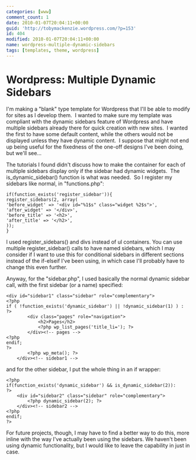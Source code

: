 ```yaml
---
categories: [www]
comment_count: 1
date: 2010-01-07T20:04:11+00:00
guid: 'http://tobymackenzie.wordpress.com/?p=153'
id: 404
modified: 2010-01-07T20:04:11+00:00
name: wordpress-multiple-dynamic-sidebars
tags: [templates, theme, wordpress]
---
```


Wordpress: Multiple Dynamic Sidebars
====================================

I'm making a "blank" type template for Wordpress that I'll be able to modify for sites as I develop them.  I wanted to make sure my template was compliant with the dynamic sidebars feature of Wordpress and have multiple sidebars already there for quick creation with new sites.  I wanted the first to have some default content, while the others would not be displayed unless they have dynamic content.  I suppose that might not end up being useful for the fixedness of the one-off designs I've been doing, but we'll see...

The tutorials I found didn't discuss how to make the container for each of multiple sidebars display only if the sidebar had dynamic widgets.  The is_dynamic_sidebar() function is what was needed.  So I register my sidebars like normal, in "functions.php":

```
if(function_exists('register_sidebar')){
register_sidebars(2, array(
'before_widget' => '<div id="%1$s" class="widget %2$s">',
'after_widget' => '</div>',
'before_title' => '<h2>',
'after_title' => '</h2>',
));
}
```
<!--more-->

I used register_sidebars() and divs instead of ul containers.  You can use multiple register_sidebar() calls to have named sidebars, which I may consider if I want to use this for conditional sidebars in different sections instead of the if-elseif I've been using, in which case I'll probably have to change this even further.

Anyway, for the "sidebar.php", I used basically the normal dynamic sidebar call, with the first sidebar (or a name) specified:

```
<div id="sidebar1" class="sidebar" role="complementary">
<?php 
if ( !function_exists('dynamic_sidebar') || !dynamic_sidebar(1) ) : 
?>
		<div class="pages" role="navigation">
			<h2>Pages</h2>
			<?php wp_list_pages('title_li='); ?>
		</div><!-- pages -->
<?php
endif;
?>
		<?php wp_meta(); ?>	
	</div><!-- sidebar1 -->
```

and for the other sidebar, I put the whole thing in an if wrapper:

```
<?php
if(function_exists('dynamic_sidebar') && is_dynamic_sidebar(2)):
?>
	<div id="sidebar2" class="sidebar" role="complementary">
		<?php dynamic_sidebar(2); ?>
	</div><!-- sidebar2 -->
<?php
endif;
?>
```

For future projects, though, I may have to find a better way to do this, more inline with the way I've actually been using the sidebars.  We haven't been using dynamic functionality, but I would like to leave the capability in just in case.
